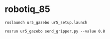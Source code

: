 # robotiq_85

```
roslaunch ur5_gazebo ur5_setup.launch
```
```
rosrun ur5_gazebo send_gripper.py --value 0.8
```
